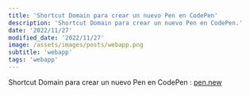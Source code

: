 ```yaml
---
title: 'Shortcut Domain para crear un nuevo Pen en CodePen'
description: 'Shortcut Domain para crear un nuevo Pen en CodePen.'
date: '2022/11/27'
modified_date: '2022/11/27'
image: /assets/images/posts/webapp.png
subtitle: 'webapp'
tags: 'webapp'
---
```


Shortcut Domain para crear un nuevo Pen en CodePen : [pen.new](https://pen.new)
